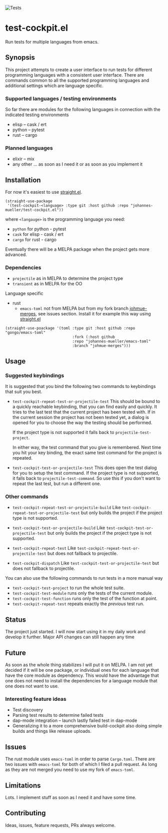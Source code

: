 ![Tests](https://github.com/johannes-mueller/test-cockpit.el/workflows/Tests/badge.svg)

# test-cockpit.el

Run tests for multiple languages from emacs.


## Synopsis

This project attempts to create a user interface to run tests for different
programming languages with a consistent user interface. There are commands
common to all the supported programming languages and additional settings which
are language specific.

### Supported languages / testing environments

So far there are modules for the following languages in connection with the
indicated testing environments

* elisp – cask / ert
* python – pytest
* rust – cargo

### Planned languages

* elixir – mix
* any other ... as soon as I need it or as soon as you implement it

## Installation

For now it's easiest to use
[straight.el](https://github.com/raxod502/straight.el).

``` elisp
(straight-use-package
 '(test-cockpit-<language> :type git :host github :repo "johannes-mueller/test-cockpit.el"))
```
where `<langauge>` is the programming language you need:
* `python` for python - pytest
* `cask` for elisp - cask / ert
* `cargo` for rust - cargo

Eventually there will be a MELPA package when the project gets more advanced.

### Dependencies

* `projectile` as in MELPA to determine the project type
* `transient` as in MELPA for the OO

Language specific

* rust
  - `emacs-toml` not from MELPA but from my fork branch
    [johmue-merges](https://github.com/johannes-mueller/emacs-toml/tree/johmue-merges),
    see issues section.
    Install it for example this way using [straight.el](https://github.com/raxod502/straight.el)
``` elisp
(straight-use-poackage '(toml :type git :host github :repo "gongo/emacs-toml"
                              :fork (:host github
                              :repo "johannes-mueller/emacs-toml"
                              :branch "johmue-merges")))
```


## Usage

### Suggested keybindings

It is suggested that you bind the following two commands to keybindings that
suit you best.

* `test-cockpit-repeat-test-or-projectile-test`
  This should be bound to a quickly reachable keybinding, that you can find
  easily and quickly. It tries to the last test that the current project
  has been tested with. If in the current session the project has not been
  tested yet, a dialog is opened for you to choose the way the testing should
  be performed.

  If the project type is not supported it falls back to
  `projectile-test-project`.

  In either way, the test command that you give is remembered. Next time you
  hit your key binding, the exact same test command for the project is
  repeated.

* `test-cockpit-test-or-projectile-test`
  This does open the test dialog for you to setup the test command. If the
  project type is not supported, it falls back to `projectile-test-command`. So
  use this if you don't want to repeat the last test, but run a different one.


### Other commands

* `test-cockpit-repeat-test-or-projectile-build`
  Like `test-cockpit-repeat-test-or-projectile-test` but only builds the
  project if the project type is not supported.

* `test-cockpit-test-or-projectile-build`
  Like `test-cockpit-test-or-projectile-test` but only builds the project if
  the project type is not supported.

* `test-cockpit-repeat-test`
  Like `test-cockpit-repeat-test-or-projectile-test` but does not fallback to
  projectile.

* `test-cockpit-dispatch`
  Like `test-cockpit-test-or-projectile-test` but does not fallback to
  projectile.


You can also use the following commands to run tests in a more manual way

* `test-cockpit-test-project` to run the whole test suite.
* `test-cockpit-test-module` runs only the tests of the current module.
* `test-cockpit-test-function` runs only the test of the function at point.
* `test-cockpit-repeat-test` repeats exactly the *previous* test run.


## Status

The project just started. I will now start using it in my daily work and
develop it further. Major API changes can still happen any time


## Future

As soon as the whole thing stabilizes I will put it on MELPA. I am not yet
decided if it will be one package, or individual ones for each language that
have the core module as dependency. This would have the advantage that one does
not need to install the dependencies for a language module that one does not
want to use.


### Interesting feature ideas

* Test discovery
* Parsing test results to determine failed tests
* dap-mode integration – launch lastly failed test in dap-mode
* Generalizing it to a more comprehensive build-cockpit also doing simple
  builds and things like release uploads.


## Issues

The rust module uses `emacs-toml` in order to parse `Cargo.toml`. There are two
issues with `emacs-toml` for both of which I filed a pull request. As long as
they are not merged you need to use my fork of `emacs-toml`.


## Limitations

Lots. I implement stuff as soon as I need it and have some time.


## Contributing

Ideas, issues, feature requests, PRs always welcome.
